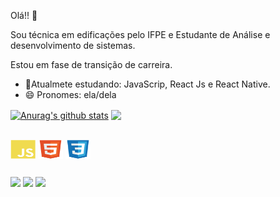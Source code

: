 Olá!! 👋

Sou técnica em edificações pelo IFPE e Estudante de Análise e desenvolvimento de sistemas.

Estou em fase de transição de carreira.

- 🌱Atualmete estudando: JavaScrip, React Js e React Native.
- 😄 Pronomes: ela/dela

<a href="https://github.com/gihcelly/github-readme-stats"><img align="center" height="180" src="https://github-readme-stats.vercel.app/api?username=gihcelly&show_icons=true&include_all_commits=true&theme=highcontrast" alt="Anurag's github stats" /></a>
<a href="https://github.com/gicelly/github-readme-stats"><img align="center" height="180" src="https://github-readme-stats.vercel.app/api/top-langs/?username=gihcelly&layout=compact&theme=highcontrast&card_width=240" /></a>
  
<div style="display: inline_block"><br>
  <img align="center" alt="gih-Js" height="30" width="40" src="https://raw.githubusercontent.com/devicons/devicon/master/icons/javascript/javascript-plain.svg">
  <img align="center" alt="gih-HTML" height="30" width="40" src="https://raw.githubusercontent.com/devicons/devicon/master/icons/html5/html5-original.svg">
  <img align="center" alt="gih-CSS" height="30" width="40" src="https://raw.githubusercontent.com/devicons/devicon/master/icons/css3/css3-original.svg">
</div>
  
  ##
  
  <a href="https://www.instagram.com/gicellyo.o" target="_blank"><img src="https://img.shields.io/badge/-Instagram-%23E4405F?style=for-the-badge&logo=instagram&logoColor=white" target="_blank"></a>
  <a href="https://www.linkedin.com/in/gicelly-oliveira-62ab5492" target="_blank"><img src="https://img.shields.io/badge/-LinkedIn-%230077B5?style=for-the-badge&logo=linkedin&logoColor=white" target="_blank"></a> 
  <a href = "mailto:gicelly.oliveira@gmail.com"><img src="https://img.shields.io/badge/-Gmail-%23333?style=for-the-badge&logo=gmail&logoColor=white" target="_blank"></a>
  
